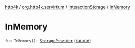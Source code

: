 [http4k](../../index.md) / [org.http4k.servirtium](../index.md) / [InteractionStorage](index.md) / [InMemory](./-in-memory.md)

# InMemory

`fun InMemory(): `[`StorageProvider`](../-storage-provider.md) [(source)](https://github.com/http4k/http4k/blob/master/http4k-testing-servirtium/src/main/kotlin/org/http4k/servirtium/InteractionStorage.kt#L33)